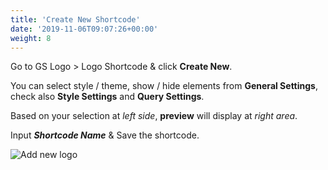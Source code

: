 ```yaml
---
title: 'Create New Shortcode'
date: '2019-11-06T09:07:26+00:00'
weight: 8
---
```


Go to GS Logo > Logo Shortcode & click **Create New**.

You can select style / theme, show / hide elements from **General Settings**, check also **Style Settings** and **Query Settings**.

Based on your selection at *left side*, **preview** will display at *right area*.

Input ***Shortcode Name*** & Save the shortcode.

![Add new logo](../images/create-new-shortcode-for-logo.png)